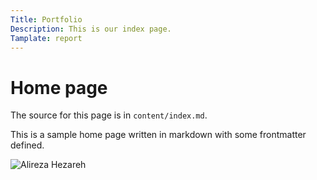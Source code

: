```yaml
---
Title: Portfolio 
Description: This is our index page.
Tamplate: report
---
```


Home page
==========================

The source for this page is in `content/index.md`.

This is a sample home page written in markdown with some frontmatter defined.

<div id="alireza">
    <img src="assets/img/Alireza-Hezareh.JPG" alt="Alireza Hezareh" >
</div>
